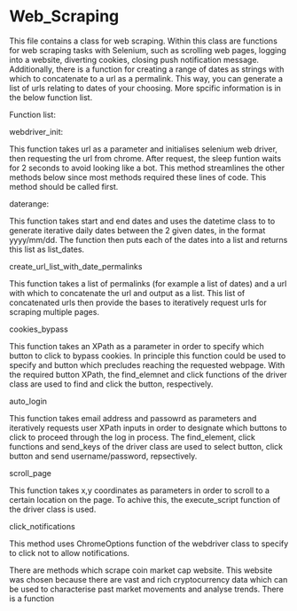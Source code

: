 # Web_Scraping

This file contains a class for web scraping. Within this class are functions for web scraping tasks with Selenium, such as scrolling web pages, logging into a website, diverting cookies, closing push notification message. Additionally, there is a function for creating a range of dates as strings with which to concatenate to a url as a permalink. This way, you can generate a list of urls relating to dates of your choosing. More spcific information is in the below function list. 

Function list:

webdriver_init: 

This function takes url as a parameter and initialises selenium web driver, then requesting the url from chrome. After request, the sleep funtion waits for 2 seconds to avoid looking like a bot. This method streamlines the other methods below since most methods required these lines of code. This method should be called first. 

daterange: 

This function  takes start and end dates and uses the datetime class to to generate iterative daily dates between the 2 given dates, in the format yyyy/mm/dd. The function then puts each of the dates into a list and returns this list as list_dates.

create_url_list_with_date_permalinks

This function takes a list of permalinks (for example a list of dates) and a url with which to concatenate the url and output as a list. This list of concatenated urls then provide the bases to iteratively request urls for scraping multiple pages. 

cookies_bypass

This function takes an XPath as a parameter in order to specify which button to click to bypass cookies. In principle this function could be used to specify and button which precludes reaching the requested webpage. With the required button XPath, the find_elemnet and click functions of the driver class are used to find and click the button, respectively. 

auto_login

This function takes email address and passowrd as parameters and iteratively requests user XPath inputs in order to designate which buttons to click to proceed through the log in process. The find_element, click functions and send_keys of the driver class are used to select button, click button and send username/password, repsectively. 

scroll_page

This function takes x,y coordinates as parameters in order to scroll to a certain location on the page. To achive this, the execute_script function of the driver class is used. 

click_notifications

This method uses ChromeOptions function of the webdriver class to specify to click not to allow notifications. 

There are methods which scrape coin market cap website. This website was chosen because there are vast and rich cryptocurrency data which can be used to characterise past market movements and analyse trends. There is a function 
